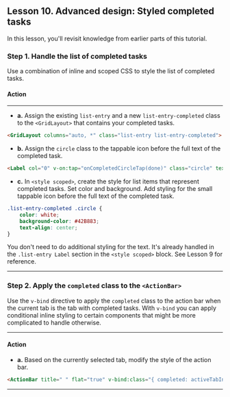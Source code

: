 ## Lesson 10. Advanced design: Styled completed tasks

In this lesson, you'll revisit knowledge from earlier parts of this tutorial.

### Step 1. Handle the list of completed tasks

Use a combination of inline and scoped CSS to style the list of completed tasks.

#### Action

<hr data-action="start" />

* **a.** Assign the existing `list-entry` and a new `list-entry-completed` class to the `<GridLayout>` that contains your completed tasks.

```HTML
<GridLayout columns="auto, *" class="list-entry list-entry-completed">
```

* **b.** Assign the `circle` class to the tappable icon before the full text of the completed task.

```HTML
<Label col="0" v-on:tap="onCompletedCircleTap(done)" class="circle" text="✓" />
```

* **c.** In `<style scoped>`, create the style for list items that represent completed tasks. Set color and background. Add styling for the small tappable icon before the full text of the completed task.

```CSS
.list-entry-completed .circle {
    color: white;
    background-color: #42B883;
    text-align: center;
}
``` 

You don't need to do additional styling for the text. It's already handled in the `.list-entry Label` section in the `<style scoped>` block. See Lesson 9 for reference. 

<hr data-action="end" />

### Step 2. Apply the `completed` class to the `<ActionBar>` 

Use the `v-bind` directive to apply the `completed` class to the action bar when the current tab is the tab with completed tasks. With `v-bind` you can apply conditional inline styling to certain components that might be more complicated to handle otherwise.

<hr data-action="start" />

#### Action

* **a.** Based on the currently selected tab, modify the style of the action bar.

```HTML
<ActionBar title=" " flat="true" v-bind:class="{ completed: activeTabIndex == 1 }"></ActionBar>
```

<hr data-action="end" />
